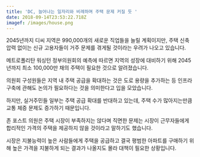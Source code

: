 ```yaml
---
title: 'DC, 늘어나는 일자리와 비례하며 주택 문제 커질 듯 '
date: 2018-09-14T23:53:22.718Z
imagef: /images/house.png
---
```

2045년까지 디씨 지역은 990,000개의 새로운 직업들을 늘릴 계획이지만, 주택 신축 압력 없이는 신규 고용자들이 거주 문제를 겪게될 것이라는 우려가 나오고 있습니다. 



메트로폴리탄 워싱턴 정부의원회의 예측에 따르면 지역의 성장에 대비하기 위해 2045년까지 최소 100,000만 채의 주택이 필요한 것으로 알려졌습니다. 



의원회 구성원들은 지역 내 주택 공급을 확대하는 것은 도로 용량을 추가하는 등 인프라 구축에 관해도 논의가 필요하다는 것을 의미한다고 입을 모았습니다. 



하지만, 실거주민들 일부는 주택 공급 확대를 반대하고 있는데, 주택 수가 많아지는만큼 교통 체증 문제도 증가하기 때문입니다. 



존 포스트 의원은 주택 시장이 부족하지는 않다며 직면한 문제는 시장이 근무자들에게 합리적인 가격의 주택을 제공하지 않을 것이라고 말하기도 했습니다.



시장은 지불능력이 높은 사람들에게 주택을 공급하고 결국 평범한 아파트를 구매하기 위해 높은 가격을 지불하게 되는 결과가 나올지도 몰라 대책이 필요한 상황입니다.
